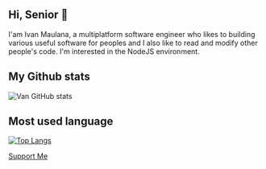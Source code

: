 ## Hi, Senior 👋
I'am Ivan Maulana, a multiplatform software engineer who likes to  building various useful software for peoples and I also like to read and modify other people's code. I'm interested in the NodeJS environment.
##  My Github stats
![Van GitHub stats](https://github-readme-stats.vercel.app/api?username=extenv&show_icons=true&theme=tokyonight)
##  Most used language
[![Top Langs](https://github-readme-stats.vercel.app/api/top-langs/?username=extenv&theme=tokyonight&layout=compact)](https://github.com/extenv)

[Support Me](https://sociabuzz.com/extenv/tribe)

